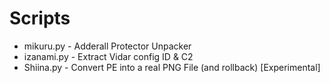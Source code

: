 # Scripts

* mikuru.py - Adderall Protector Unpacker
* izanami.py - Extract Vidar config ID & C2
* Shiina.py - Convert PE into a real PNG File (and rollback) [Experimental]
